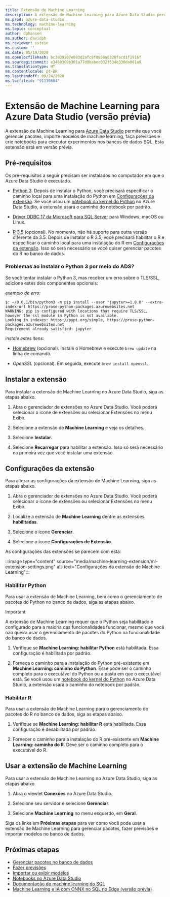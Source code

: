 ```yaml
---
title: Extensão de Machine Learning
description: A extensão de Machine Learning para Azure Data Studio permite que você gerencie pacotes, importe modelos de machine learning, faça previsões e crie notebooks para executar experimentos nos bancos de dados SQL.
ms.prod: azure-data-studio
ms.technology: machine-learning
ms.topic: conceptual
author: dphansen
ms.author: davidph
ms.reviewer: sstein
ms.custom: ''
ms.date: 05/19/2020
ms.openlocfilehash: bc3039207e083d2afc8f0850a6328facd1f1916f
ms.sourcegitcommit: e3460309b301a77d0babec032f53de330da001a9
ms.translationtype: HT
ms.contentlocale: pt-BR
ms.lasthandoff: 09/24/2020
ms.locfileid: "91136604"
---
```

# <a name="machine-learning-extension-for-azure-data-studio-preview"></a>Extensão de Machine Learning para Azure Data Studio (versão prévia)

A extensão de Machine Learning para [Azure Data Studio](../what-is.md) permite que você gerencie pacotes, importe modelos de machine learning, faça previsões e crie notebooks para executar experimentos nos bancos de dados SQL. Esta extensão está em versão prévia.

## <a name="prerequisites"></a>Pré-requisitos

Os pré-requisitos a seguir precisam ser instalados no computador em que o Azure Data Studio é executado.

- [Python 3](https://www.python.org/downloads/). Depois de instalar o Python, você precisará especificar o caminho local para uma instalação do Python em [Configurações da extensão](#settings). Se você usou um [notebook do kernel do Python](../notebooks-tutorial-python-kernel.md) no Azure Data Studio, a extensão usará o caminho do notebook por padrão.

- [Driver ODBC 17 da Microsoft para SQL Server](../../connect/odbc/download-odbc-driver-for-sql-server.md) para Windows, macOS ou Linux.

- [R 3.5](https://www.r-project.org/) (opcional). No momento, não há suporte para outra versão diferente da 3.5. Depois de instalar o R 3.5, você precisará habilitar o R e especificar o caminho local para uma instalação do R em [Configurações da extensão](#settings). Isso só será necessário se você quiser gerenciar pacotes do R no banco de dados.

### <a name="trouble-installing-python-3-from-within-ads"></a>Problemas ao instalar o Python 3 por meio do ADS?

Se você tentar instalar o Python 3, mas receber um erro sobre o TLS/SSL, adicione estes dois componentes opcionais:

_exemplo de erro:_
```
$: ~/0.0.1/bin/python3 -m pip install --user "jupyter>=1.0.0" --extra-index-url https://prose-python-packages.azurewebsites.net
WARNING: pip is configured with locations that require TLS/SSL, however the ssl module in Python is not available.
Looking in indexes: https://pypi.org/simple, https://prose-python-packages.azurewebsites.net
Requirement already satisfied: jupyter
```

_instale estes itens:_

- [Homebrew](https://brew.sh) (opcional). Instale o Homebrew e execute `brew update` na linha de comando.

- *OpenSSL* (opcional). Em seguida, execute `brew install openssl`.

## <a name="install-the-extension"></a>Instalar a extensão

Para instalar a extensão de Machine Learning no Azure Data Studio, siga as etapas abaixo.

1. Abra o gerenciador de extensões no Azure Data Studio. Você poderá selecionar o ícone de extensões ou selecionar Extensões no menu Exibir.

1. Selecione a extensão de **Machine Learning** e veja os detalhes.

1. Selecione **Instalar**.

1. Selecione **Recarregar** para habilitar a extensão. Isso só será necessário na primeira vez que você instalar uma extensão.

<a name="settings"></a>

## <a name="extension-settings"></a>Configurações da extensão

Para alterar as configurações da extensão de Machine Learning, siga as etapas abaixo.

1. Abra o gerenciador de extensões no Azure Data Studio. Você poderá selecionar o ícone de extensões ou selecionar Extensões no menu Exibir.

1. Localize a extensão de **Machine Learning** dentre as extensões **habilitadas**.

1. Selecione o ícone **Gerenciar**.

1. Selecione o ícone **Configurações de Extensão**.

As configurações das extensões se parecem com esta:

:::image type="content" source="media/machine-learning-extension/ml-extension-settings.png" alt-text="Configurações da extensão de Machine Learning":::

### <a name="enable-python"></a>Habilitar Python

Para usar a extensão de Machine Learning, bem como o gerenciamento de pacotes do Python no banco de dados, siga as etapas abaixo.

> [!IMPORTANT]
> A extensão de Machine Learning requer que o Python seja habilitado e configurado para a maioria das funcionalidades funcionar, mesmo que você não queira usar o gerenciamento de pacotes do Python na funcionalidade do banco de dados.

1. Verifique se **Machine Learning: habilitar Python** está habilitada. Essa configuração é habilitada por padrão.

1. Forneça o caminho para a instalação do Python pré-existente em **Machine Learning: caminho do Python**. Esse pode ser o caminho completo para o executável do Python ou a pasta em que o executável está. Se você usou um [notebook do kernel do Python](../notebooks-tutorial-python-kernel.md) no Azure Data Studio, a extensão usará o caminho do notebook por padrão.

### <a name="enable-r"></a>Habilitar R

Para usar a extensão de Machine Learning para o gerenciamento de pacotes do R no banco de dados, siga as etapas abaixo.

1. Verifique se **Machine Learning: habilitar R** está habilitada. Essa configuração é desabilitada por padrão.

1. Fornecer o caminho para a instalação do R pré-existente em **Machine Learning: caminho do R**. Deve ser o caminho completo para o executável do R. 

## <a name="use-the-machine-learning-extension"></a>Usar a extensão de Machine Learning

Para usar a extensão de Machine Learning no Azure Data Studio, siga as etapas abaixo.

1. Abra o viewlet **Conexões** no Azure Data Studio.

1. Selecione seu servidor e selecione **Gerenciar**.

1. Selecione **Machine Learning** no menu esquerdo, em **Geral**.

Siga os links em **Próximas etapas** para ver como você pode usar a extensão de Machine Learning para gerenciar pacotes, fazer previsões e importar modelos no banco de dados.

## <a name="next-steps"></a>Próximas etapas

- [Gerenciar pacotes no banco de dados](machine-learning-extension-manage-packages.md)
- [Fazer previsões](machine-learning-extension-predictions.md)
- [Importar ou exibir modelos](machine-learning-extension-import-view-models.md)
- [Notebooks no Azure Data Studio](../notebooks-guidance.md)
- [Documentação do machine learning do SQL](../../machine-learning/index.yml)
- [Machine Learning e IA com ONNX no SQL no Edge (versão prévia)](/azure/azure-sql-edge/onnx-overview)